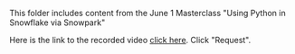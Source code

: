 This folder includes content from the June 1 Masterclass "Using Python in Snowflake via Snowpark"


Here is the link to the recorded video [click here](https://WebinarTV.us/SnowflakeSnowparkMasterclassJune2023). Click "Request". 

